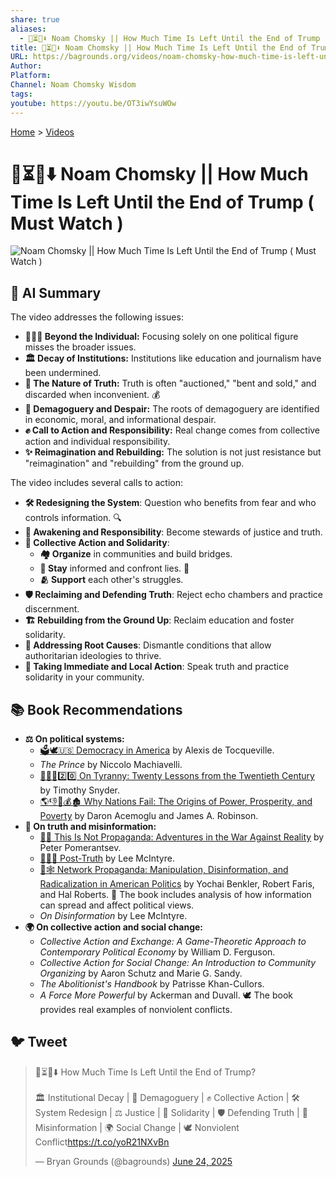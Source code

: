 ```yaml
---
share: true
aliases:
  - 🤔⏳👹⬇️ Noam Chomsky || How Much Time Is Left Until the End of Trump ( Must Watch )
title: 🤔⏳👹⬇️ Noam Chomsky || How Much Time Is Left Until the End of Trump ( Must Watch )
URL: https://bagrounds.org/videos/noam-chomsky-how-much-time-is-left-until-the-end-of-trump-must-watch
Author: 
Platform: 
Channel: Noam Chomsky Wisdom
tags: 
youtube: https://youtu.be/OT3iwYsuWOw
---
```

[Home](../index.md) > [Videos](./index.md)  
# 🤔⏳👹⬇️ Noam Chomsky || How Much Time Is Left Until the End of Trump ( Must Watch )  
![Noam Chomsky || How Much Time Is Left Until the End of Trump ( Must Watch )](https://youtu.be/OT3iwYsuWOw)  
## 🤖 AI Summary  
The video addresses the following issues:  
* **🧑‍🤝‍🧑 Beyond the Individual:** Focusing solely on one political figure misses the broader issues.  
* **🏛️ Decay of Institutions:** Institutions like education and journalism have been undermined.  
* **💯 The Nature of Truth:** Truth is often "auctioned," "bent and sold," and discarded when inconvenient. 💰  
* **📢 Demagoguery and Despair:** The roots of demagoguery are identified in economic, moral, and informational despair.  
* **✊ Call to Action and Responsibility:** Real change comes from collective action and individual responsibility.  
* **✨ Reimagination and Rebuilding:** The solution is not just resistance but "reimagination" and "rebuilding" from the ground up.  
  
The video includes several calls to action:  
* **🛠️ Redesigning the System**: Question who benefits from fear and who controls information. 🔍  
* **🙏 Awakening and Responsibility**: Become stewards of justice and truth.  
* **🤝 Collective Action and Solidarity**:  
    * **🏘️ Organize** in communities and build bridges.  
    * **📰 Stay** informed and confront lies. 🚫  
    * **🫂 Support** each other's struggles.  
* **🛡️ Reclaiming and Defending Truth**: Reject echo chambers and practice discernment.  
* **🏗️ Rebuilding from the Ground Up**: Reclaim education and foster solidarity.  
* **🌱 Addressing Root Causes**: Dismantle conditions that allow authoritarian ideologies to thrive.  
* **📍 Taking Immediate and Local Action**: Speak truth and practice solidarity in your community.  
  
## 📚 Book Recommendations  
* **⚖️ On political systems:**  
    * [🗳️🕊️🇺🇸 Democracy in America](../books/democracy-in-america.md) by Alexis de Tocqueville.  
    * *The Prince* by Niccolo Machiavelli.  
    * [👑🚫📜2️⃣0️⃣ On Tyranny: Twenty Lessons from the Twentieth Century](../books/on-tyranny.md) by Timothy Snyder.  
    * [🌎👎👑💰🏚️ Why Nations Fail: The Origins of Power, Prosperity, and Poverty](../books/why-nations-fail-the-origins-of-power-prosperity-and-poverty.md) by Daron Acemoglu and James A. Robinson.  
* **🔎 On truth and misinformation:**  
    * [🤥📣 This Is Not Propaganda: Adventures in the War Against Reality](../books/this-is-not-propaganda.md) by Peter Pomerantsev.  
    * [🚫✅🤥 Post-Truth](../books/post-truth.md) by Lee McIntyre.  
    * [📢🕸️ Network Propaganda: Manipulation, Disinformation, and Radicalization in American Politics](../books/network-propaganda-manipulation-disinformation-and-radicalization-in-american-politics.md) by Yochai Benkler, Robert Faris, and Hal Roberts. 🤖 The book includes analysis of how information can spread and affect political views.  
    * *On Disinformation* by Lee McIntyre.  
* **🌍 On collective action and social change:**  
    * *Collective Action and Exchange: A Game-Theoretic Approach to Contemporary Political Economy* by William D. Ferguson.  
    * *Collective Action for Social Change: An Introduction to Community Organizing* by Aaron Schutz and Marie G. Sandy.  
    * *The Abolitionist's Handbook* by Patrisse Khan-Cullors.  
    * *A Force More Powerful* by Ackerman and Duvall. 🕊️ The book provides real examples of nonviolent conflicts.  
  
## 🐦 Tweet  
<blockquote class="twitter-tweet" data-theme="dark"><p lang="en" dir="ltr">🤔⏳👹⬇️ How Much Time Is Left Until the End of Trump?<br><br>🏛️ Institutional Decay | 📢 Demagoguery | ✊ Collective Action | 🛠️ System Redesign | ⚖️ Justice | 🤝 Solidarity | 🛡️ Defending Truth | 🤥 Misinformation | 🌍 Social Change | 🕊️ Nonviolent Conflict<a href="https://t.co/yoR21NXvBn">https://t.co/yoR21NXvBn</a></p>&mdash; Bryan Grounds (@bagrounds) <a href="https://twitter.com/bagrounds/status/1937303880490238262?ref_src=twsrc%5Etfw">June 24, 2025</a></blockquote> <script async src="https://platform.twitter.com/widgets.js" charset="utf-8"></script>